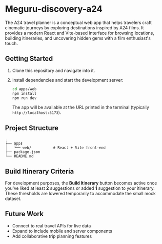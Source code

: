# Meguru-discovery-a24

The A24 travel planner is a conceptual web app that helps travelers craft cinematic journeys by exploring destinations inspired by A24 films. It provides a modern React and Vite-based interface for browsing locations, building itineraries, and uncovering hidden gems with a film enthusiast's touch.

## Getting Started

1. Clone this repository and navigate into it.
2. Install dependencies and start the development server:

   ```bash
   cd apps/web
   npm install
   npm run dev
   ```

   The app will be available at the URL printed in the terminal (typically `http://localhost:5173`).

## Project Structure

```
.
├── apps
│   └── web/          # React + Vite front-end
├── package.json
└── README.md
```

## Build Itinerary Criteria

For development purposes, the **Build Itinerary** button becomes active once
you've liked at least **2** suggestions or added **1** suggestion to your
itinerary. These thresholds are lowered temporarily to accommodate the small
mock dataset.

## Future Work

- Connect to real travel APIs for live data
- Expand to include mobile and server components
- Add collaborative trip planning features
